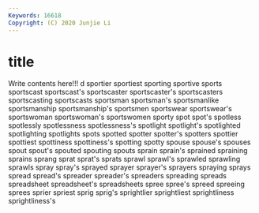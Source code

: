 ```yaml
---
Keywords: 16618
Copyright: (C) 2020 Junjie Li
---
```


# title

Write contents here!!!
d 
sportier
sportiest 
sporting 
sportive 
sports 
sportscast 
sportscast's 
sportscaster 
sportscaster's 
sportscasters 
sportscasting
sportscasts 
sportsman 
sportsman's 
sportsmanlike 
sportsmanship 
sportsmanship's 
sportsmen 
sportswear 
sportswear's 
sportswoman
sportswoman's 
sportswomen 
sporty 
spot 
spot's 
spotless 
spotlessly 
spotlessness 
spotlessness's 
spotlight
spotlight's 
spotlighted 
spotlighting 
spotlights 
spots 
spotted 
spotter 
spotter's 
spotters 
spottier
spottiest 
spottiness 
spottiness's 
spotting 
spotty 
spouse 
spouse's 
spouses 
spout 
spout's
spouted 
spouting 
spouts 
sprain 
sprain's 
sprained 
spraining 
sprains 
sprang 
sprat
sprat's 
sprats 
sprawl 
sprawl's 
sprawled 
sprawling 
sprawls 
spray 
spray's 
sprayed
sprayer 
sprayer's 
sprayers 
spraying 
sprays 
spread 
spread's 
spreader 
spreader's 
spreaders
spreading 
spreads 
spreadsheet 
spreadsheet's 
spreadsheets 
spree 
spree's 
spreed 
spreeing 
sprees
sprier 
spriest 
sprig 
sprig's 
sprightlier 
sprightliest 
sprightliness 
sprightliness's 
